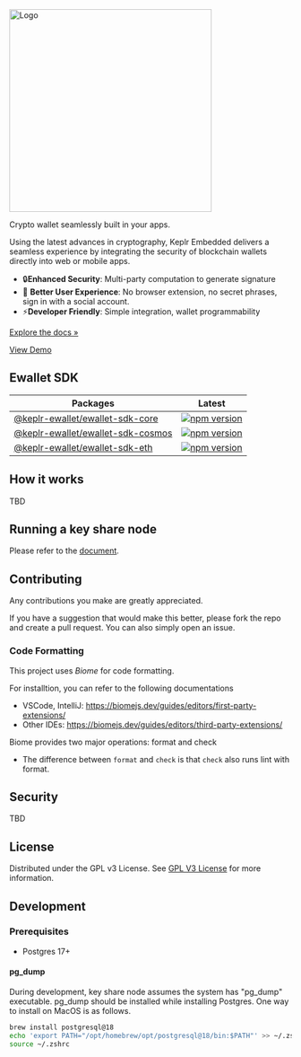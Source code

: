 <a href="https://demo.embed.keplr.app/">
  <picture>
    <source media="(prefers-color-scheme: light)" srcset="https://keplr-ewallet.s3.ap-northeast-2.amazonaws.com/icons/product_logo.svg">
    <source media="(prefers-color-scheme: dark)" srcset="https://keplr-ewallet.s3.ap-northeast-2.amazonaws.com/icons/product_logo_dark.svg">
    <img src="https://keplr-ewallet.s3.ap-northeast-2.amazonaws.com/icons/product_logo.svg" alt="Logo"
    style="width: 361px; height: auto;">
  </picture>
</a>

Crypto wallet seamlessly built in your apps.

Using the latest advances in cryptography, Keplr Embedded delivers a seamless
experience by integrating the security of blockchain wallets directly into web
or mobile apps.

- 🔒**Enhanced Security**: Multi-party computation to generate signature
- 🚀 **Better User Experience**: No browser extension, no secret phrases, sign
  in with a social account.
- ⚡**Developer Friendly**: Simple integration, wallet programmability

[Explore the docs »](https://docs.embed.keplr.app)

[View Demo](https://demo.embed.keplr.app)

## Ewallet SDK

| Packages                                                    | Latest                                                                                                                                                |
| ----------------------------------------------------------- | ----------------------------------------------------------------------------------------------------------------------------------------------------- |
| [@keplr-ewallet/ewallet-sdk-core](sdk/ewallet_sdk_core)     | [![npm version](https://img.shields.io/npm/v/@keplr-ewallet/ewallet-sdk-core.svg)](https://www.npmjs.com/package/@keplr-ewallet/ewallet-sdk-core)     |
| [@keplr-ewallet/ewallet-sdk-cosmos](sdk/ewallet_sdk_cosmos) | [![npm version](https://img.shields.io/npm/v/@keplr-ewallet/ewallet-sdk-cosmos.svg)](https://www.npmjs.com/package/@keplr-ewallet/ewallet-sdk-cosmos) |
| [@keplr-ewallet/ewallet-sdk-eth](sdk/ewallet_sdk_eth)       | [![npm version](https://img.shields.io/npm/v/@keplr-ewallet/ewallet-sdk-eth.svg)](https://www.npmjs.com/package/@keplr-ewallet/ewallet-sdk-eth)       |

## How it works

TBD

## Running a key share node

Please refer to the
[document](https://github.com/chainapsis/ewallet/blob/main/documentation/key_share_node.md).

## Contributing

Any contributions you make are greatly appreciated.

If you have a suggestion that would make this better, please fork the repo and
create a pull request. You can also simply open an issue.

### Code Formatting

This project uses _Biome_ for code formatting.

For installtion, you can refer to the following documentations

- VSCode, IntelliJ: https://biomejs.dev/guides/editors/first-party-extensions/
- Other IDEs: https://biomejs.dev/guides/editors/third-party-extensions/

Biome provides two major operations: format and check

- The difference between `format` and `check` is that `check` also runs lint
  with format.

## Security

TBD

## License

Distributed under the GPL v3 License. See
[GPL V3 License](https://opensource.org/license/gpl-3-0) for more information.

## Development

### Prerequisites

- Postgres 17+

#### pg_dump

During development, key share node assumes the system has "pg_dump" executable.
pg_dump should be installed while installing Postgres. One way to install on
MacOS is as follows.

```sh
brew install postgresql@18
echo 'export PATH="/opt/homebrew/opt/postgresql@18/bin:$PATH"' >> ~/.zshrc
source ~/.zshrc
```
